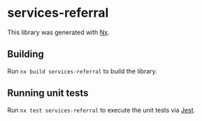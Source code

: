 # services-referral

This library was generated with [Nx](https://nx.dev).

## Building

Run `nx build services-referral` to build the library.

## Running unit tests

Run `nx test services-referral` to execute the unit tests via [Jest](https://jestjs.io).

